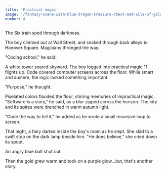 ```yaml
---
title: 'Practical magic'
image: '/fantasy-scene-with-blue-dragon-treasure-chest-and-pile-of-golden-coins-d-illustration-707801968.jpg'
number: 4
---
```


The Six train sped through darkness.

The boy climbed out at Wall Street, and snaked through back alleys to Hanover Square. Magicians thronged the way.

"Coding school," he said. 

A white tower soared skyward. The boy logged into practical magic 11 flights up. Code covered computer screens across the floor. While smart and austere, the logic lacked something important.

"Purpose," he thought.

Pixelated colors flooded the floor, stirring memories of impractical magic. "Software is a story," he said, as a blur zipped across the horizon. The city and its spires were drenched in warm autumn light. 

"Code the way to tell it," he added as he wrote a small recursive loop to screen.

That night, a fairy darted inside the boy's room as he slept. She skid to a swift stop on the dark lamp beside him. "He does believe," she cried down its spout. 

An angry blue bolt shot out. 

Then the gold grew warm and took on a purple glow...but, that's another story.